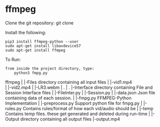 # ffmpeg

Clone the git repository:
    git clone 

Install the following:

	pip3 install ffmpeg-python --user
	sudo apt-get install libavdevice57
	sudo apt-get install ffmpeg

To Run:

	from inside the project directory, type:
		python3 fmpg.py


ffmpeg
	|
	|-Files				directory containing all input files
	|	|-vid1.mp4		
	|	|-vid2.mp4
	|	|-LR3.webm
	|	.
	|	.
	|-Interface			directory containing File and Session Interface files 
	|	|-FileInter.py
	|	|-Session.py
	|
	|-data.json			Json file containing data of each session.
	|
	|-fmpg.py			FFMPEG-Python Implementation
	|
	|-preprocess.py		Support python file for fmpg.py
	|
	|-rules.py			Contains rules/format of how each vid/audio should be
	|
    |-temp             Contains temp files. these get generated and deleted during run-time
    |
	|-Output			directory containing all output files
		|-output.mp4
